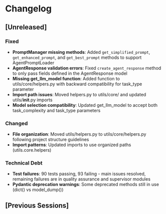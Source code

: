 # Changelog

## [Unreleased]

### Fixed
- **PromptManager missing methods**: Added `get_simplified_prompt`, `get_enhanced_prompt`, and `get_best_prompt` methods to support AgentPromptLoader
- **AgentResponse validation errors**: Fixed `create_agent_response` method to only pass fields defined in the AgentResponse model
- **Missing get_llm_model function**: Added function to utils/core/helpers.py with backward compatibility for task_type parameter
- **Import path issues**: Moved helpers.py to utils/core/ and updated utils/__init__.py imports
- **Model selection compatibility**: Updated get_llm_model to accept both task_complexity and task_type parameters

### Changed
- **File organization**: Moved utils/helpers.py to utils/core/helpers.py following project structure guidelines
- **Import patterns**: Updated imports to use organized paths (utils.core.helpers)

### Technical Debt
- **Test failures**: 90 tests passing, 93 failing - main issues resolved, remaining failures are in quality assurance and supervisor modules
- **Pydantic deprecation warnings**: Some deprecated methods still in use (dict() vs model_dump())

## [Previous Sessions]

